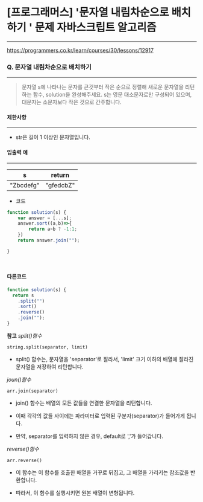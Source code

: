 # [프로그래머스] '문자열 내림차순으로 배치하기 ' 문제 자바스크립트 알고리즘
-------
https://programmers.co.kr/learn/courses/30/lessons/12917
### Q. 문자열 내림차순으로 배치하기 
-----

> 문자열 s에 나타나는 문자를 큰것부터 작은 순으로 정렬해 새로운 문자열을 리턴하는 함수, solution을 완성해주세요.
s는 영문 대소문자로만 구성되어 있으며, 대문자는 소문자보다 작은 것으로 간주합니다.


#### 제한사항 
---
* str은 길이 1 이상인 문자열입니다.

#### 입출력 예  
----
|s|return|
|:---:|:---:|
|"Zbcdefg"|"gfedcbZ"|



* 코드 
```js
function solution(s) {
    var answer = [...s];
    answer.sort((a,b)=>{
        return a>b ? -1:1;
    })
    return answer.join("");

}

   
``` 

#### 다른코드
```js
function solution(s) {
  return s
    .split("")
    .sort()
    .reverse()
    .join("");
}
```

**참고**
*split()함수*
```
string.split(separator, limit)
```
*  split() 함수는,
문자열을 'separator'로 잘라서,
'limit' 크기 이하의 배열에 잘라진 문자열을 저장하여 리턴합니다.

*joun()함수*
```
arr.join(separator)
```
*  join() 함수는 배열의 모든 값들을 연결한 문자열을 리턴합니다.

* 이때 각각의 값들 사이에는 파라미터로 입력된 구분자(separator)가 들어가게 됩니다.

* 만약, separator를 입력하지 않은 경우, default로 ','가 들어갑니다.


*reverse()함수*
```
arr.reverse()
```
* 이 함수는 이 함수를 호출한 배열을 거꾸로 뒤집고, 그 배열을 가리키는 참조값을 반환합니다.

* 따라서, 이 함수를 실행시키면 원본 배열이 변형됩니다.







